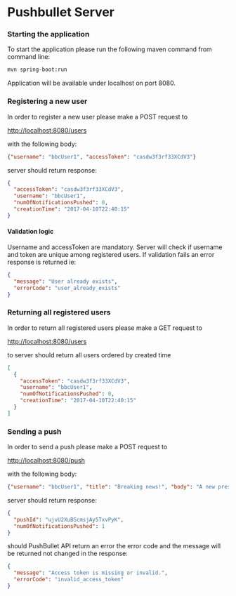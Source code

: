 # Pushbullet Server 

### Starting the application
To start the application please run the following maven command from command line:

```sh
mvn spring-boot:run
```

Application will be available under localhost on port 8080.

### Registering a new user

In order to register a new user please make a POST request to

<http://localhost:8080/users>

with the following body:

```json
{"username": "bbcUser1", "accessToken": "casdw3f3rf33XCdV3"}
```
  
server should return response:
```json
{
  "accessToken": "casdw3f3rf33XCdV3",
  "username": "bbcUser1",
  "numOfNotificationsPushed": 0,
  "creationTime": "2017-04-10T22:40:15"
}
```

#### Validation logic
Username and accessToken are mandatory. Server will check if username and token are unique among registered users.
If validation fails an error response is returned ie:

```json
{
  "message": "User already exists",
  "errorCode": "user_already_exists"
}
```

### Returning all registered users

In order to return all registered users please make a GET request to

<http://localhost:8080/users>

to server should return all users ordered by created time 

```json
[
  {
    "accessToken": "casdw3f3rf33XCdV3",
    "username": "bbcUser1",
    "numOfNotificationsPushed": 0,
    "creationTime": "2017-04-10T22:40:15"
  }
]
```

### Sending a push

In order to send a push please make a POST request to

<http://localhost:8080/push>

with the following body:

```json
{"username": "bbcUser1", "title": "Breaking news!", "body": "A new president has been elected...."}
```
  
server should return response:
```json
{
  "pushId": "ujvU2XuBScmsjAy5TxvPyK",
  "numOfNotificationsPushed": 1
}
```
should PushBullet API return an error the error code and the message will be returned not changed in the response:

```json
{
  "message": "Access token is missing or invalid.",
  "errorCode": "invalid_access_token"
}
```
 
  